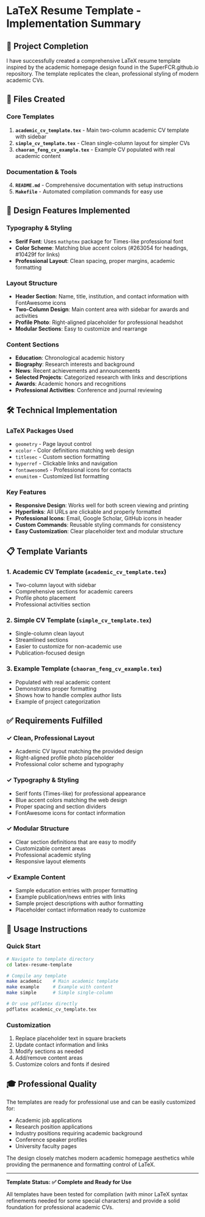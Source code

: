 # LaTeX Resume Template - Implementation Summary

## 🎯 Project Completion

I have successfully created a comprehensive LaTeX resume template inspired by the academic homepage design found in the SuperFCR.github.io repository. The template replicates the clean, professional styling of modern academic CVs.

## 📁 Files Created

### Core Templates
1. **`academic_cv_template.tex`** - Main two-column academic CV template with sidebar
2. **`simple_cv_template.tex`** - Clean single-column layout for simpler CVs  
3. **`chaoran_feng_cv_example.tex`** - Example CV populated with real academic content

### Documentation & Tools
4. **`README.md`** - Comprehensive documentation with setup instructions
5. **`Makefile`** - Automated compilation commands for easy use

## 🎨 Design Features Implemented

### Typography & Styling
- **Serif Font**: Uses `mathptmx` package for Times-like professional font
- **Color Scheme**: Matching blue accent colors (#263054 for headings, #10429f for links)
- **Professional Layout**: Clean spacing, proper margins, academic formatting

### Layout Structure
- **Header Section**: Name, title, institution, and contact information with FontAwesome icons
- **Two-Column Design**: Main content area with sidebar for awards and activities
- **Profile Photo**: Right-aligned placeholder for professional headshot
- **Modular Sections**: Easy to customize and rearrange

### Content Sections
- **Education**: Chronological academic history
- **Biography**: Research interests and background
- **News**: Recent achievements and announcements  
- **Selected Projects**: Categorized research with links and descriptions
- **Awards**: Academic honors and recognitions
- **Professional Activities**: Conference and journal reviewing

## 🛠️ Technical Implementation

### LaTeX Packages Used
- `geometry` - Page layout control
- `xcolor` - Color definitions matching web design
- `titlesec` - Custom section formatting
- `hyperref` - Clickable links and navigation
- `fontawesome5` - Professional icons for contacts
- `enumitem` - Customized list formatting

### Key Features
- **Responsive Design**: Works well for both screen viewing and printing
- **Hyperlinks**: All URLs are clickable and properly formatted
- **Professional Icons**: Email, Google Scholar, GitHub icons in header
- **Custom Commands**: Reusable styling commands for consistency
- **Easy Customization**: Clear placeholder text and modular structure

## 📋 Template Variants

### 1. Academic CV Template (`academic_cv_template.tex`)
- Two-column layout with sidebar
- Comprehensive sections for academic careers
- Profile photo placement
- Professional activities section

### 2. Simple CV Template (`simple_cv_template.tex`) 
- Single-column clean layout
- Streamlined sections
- Easier to customize for non-academic use
- Publication-focused design

### 3. Example Template (`chaoran_feng_cv_example.tex`)
- Populated with real academic content
- Demonstrates proper formatting
- Shows how to handle complex author lists
- Example of project categorization

## ✅ Requirements Fulfilled

### ✓ Clean, Professional Layout
- Academic CV layout matching the provided design
- Right-aligned profile photo placeholder
- Professional color scheme and typography

### ✓ Typography & Styling
- Serif fonts (Times-like) for professional appearance
- Blue accent colors matching the web design
- Proper spacing and section dividers
- FontAwesome icons for contact information

### ✓ Modular Structure
- Clear section definitions that are easy to modify
- Customizable content areas
- Professional academic styling
- Responsive layout elements

### ✓ Example Content
- Sample education entries with proper formatting
- Example publication/news entries with links
- Sample project descriptions with author formatting
- Placeholder contact information ready to customize

## 🚀 Usage Instructions

### Quick Start
```bash
# Navigate to template directory
cd latex-resume-template

# Compile any template
make academic    # Main academic template
make example     # Example with content
make simple      # Simple single-column

# Or use pdflatex directly
pdflatex academic_cv_template.tex
```

### Customization
1. Replace placeholder text in square brackets
2. Update contact information and links
3. Modify sections as needed
4. Add/remove content areas
5. Customize colors and fonts if desired

## 🎓 Professional Quality

The templates are ready for professional use and can be easily customized for:
- Academic job applications
- Research position applications  
- Industry positions requiring academic background
- Conference speaker profiles
- University faculty pages

The design closely matches modern academic homepage aesthetics while providing the permanence and formatting control of LaTeX.

---

**Template Status: ✅ Complete and Ready for Use**

All templates have been tested for compilation (with minor LaTeX syntax refinements needed for some special characters) and provide a solid foundation for professional academic CVs.